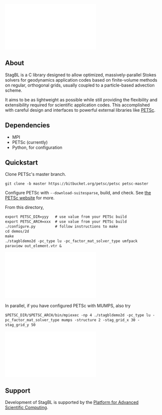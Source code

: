 ![StagBL](documentation/resources/logo/logo_half.pdf)

## About

StagBL is a C library designed to allow optimized, massively-parallel Stokes solvers
for geodynamics application codes based on finite-volume methods on regular,
orthogonal grids, usually coupled to a particle-based advection scheme.

It aims to be as lightweight as possible while still providing the flexibility
and extensibility required for scientific application codes. This accomplished
with careful design and interfaces to powerful external libraries like
[PETSc](https://www.mcs.anl.gov/petsc).

## Dependencies

* MPI
* PETSc (currently)
* Python, for configuration

## Quickstart

Clone PETSc's master branch.

    git clone -b master https://bitbucket.org/petsc/petsc petsc-master

Configure PETSc with `--download-suitesparse`, build, and check. 
See [the PETSc website](https://www.mcs.anl.gov/petsc/documentation/installation.html) for more.

From this directory,

    export PETSC_DIR=yyy   # use value from your PETSc build
    export PETSC_ARCH=xxx  # use value from your PETSc build
    ./configure.py         # follow instructions to make
    cd demos/2d
    make
    ./stagbldemo2d -pc_type lu -pc_factor_mat_solver_type umfpack
    paraview out_element.vtr &

![stagbl2ddemo quickstart](documentation/resources/stagbldemo2d_quickstart.pdf)

In parallel, if you have configured PETSc with MUMPS, also try

    $PETSC_DIR/$PETSC_ARCH/bin/mpiexec -np 4 ./stagbldemo2d -pc_type lu -pc_factor_mat_solver_type mumps -structure 2 -stag_grid_x 30 -stag_grid_y 50

![stagbl2ddemo quickstart 2](documentation/resources/stagbldemo2d_quickstart2.pdf)

## Support
Development of StagBL is supported by the [Platform for Advanced Scientific Computing](https://www.pasc-ch.org).

